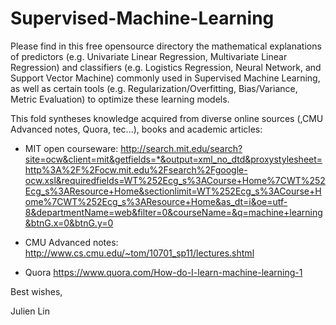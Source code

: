 # Supervised-Machine-Learning
Please find in this free opensource directory the mathematical explanations of predictors (e.g. Univariate Linear Regression, Multivariate Linear Regression) and classifiers (e.g. Logistics Regression, Neural Network, and Support Vector Machine) commonly used in Supervised Machine Learning, as well as certain tools (e.g. Regularization/Overfitting, Bias/Variance, Metric Evaluation) to optimize these learning models.

This fold syntheses knowledge acquired from diverse online sources (,CMU Advanced notes, Quora, tec...), books and academic articles:
  - MIT open courseware: 
  http://search.mit.edu/search?site=ocw&client=mit&getfields=*&output=xml_no_dtd&proxystylesheet=http%3A%2F%2Focw.mit.edu%2Fsearch%2Fgoogle-ocw.xsl&requiredfields=WT%252Ecg_s%3ACourse+Home%7CWT%252Ecg_s%3AResource+Home&sectionlimit=WT%252Ecg_s%3ACourse+Home%7CWT%252Ecg_s%3AResource+Home&as_dt=i&oe=utf-8&departmentName=web&filter=0&courseName=&q=machine+learning&btnG.x=0&btnG.y=0

  - CMU Advanced notes:
  http://www.cs.cmu.edu/~tom/10701_sp11/lectures.shtml

  - Quora
  https://www.quora.com/How-do-I-learn-machine-learning-1 

Best wishes,

Julien Lin
